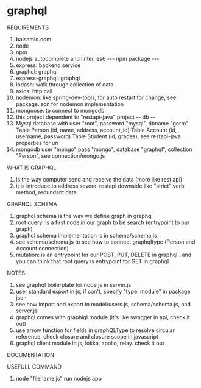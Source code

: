 # graphql

REQUIREMENTS
1. balsamiq.com
2. node
3. npm
4. nodejs autocomplete and linter, es6
--- npm package ---
4. express: backend service
5. graphql: graphql
6. express-graphql: graphql
7. lodash: walk through collection of data
8. axios: http call
9. nodemon: like spring-dev-tools, for auto restart for change, see package.json for nodemon implementation
10. mongoose: to connect to mongodb
10. this project dependent to "restapi-java" project
-- db --
1. Mysql database with user "root", password "mysql", dbname "gorm"
    Table Person (id, name, address, account_id)
    Table Account (id, username, password)
    Table Student (id, grades), see restapi-java properties for uri
2. mongodb user "mongo" pass "mongo", database "graphql", collection "Person", see connection/mongo.js


WHAT IS GRAPHQL
1. is the way computer send and receive the data (more like rest api)
2. it is introduce to address several restapi downside like "strict" verb method, redundant data

GRAPHQL SCHEMA
1. graphql schema is the way we define graph in graphql
2. root query: is a first node in our graph to be search (entrypoint to our graph)
3. graphql schema implementation is in schema/schema.js
4. see schema/schema.js to see how to connect graphqltype (Person and Account connection)
5. mutation: is an entrypoint for our POST, PUT, DELETE in graphql.. and you can think that root query is entrypoint for GET in graphql

NOTES
1. see graphql boilerplate for node js in server.js
2. user standard export in js, if can't, specify "type: module" in package json
3. see how import and export in model/users.js, schema/schema.js, and server.js
4. graphql comes with graphiql module (it's like swagger in api, check it out)
5. use arrow function for fields in graphQLType to resolve circular reference. check closure and closure scope in javascript
6. graphql client module in js, lokka, apollo, relay. check it out

DOCUMENTATION


USEFULL COMMAND
1. node "filename.js" run nodejs app